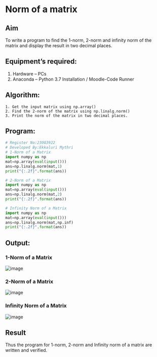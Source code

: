 # Norm of a matrix
## Aim
To write a program to find the 1-norm, 2-norm and infinity norm of the matrix and display the result in two decimal places.
## Equipment’s required:
1.	Hardware – PCs
2.	Anaconda – Python 3.7 Installation / Moodle-Code Runner
## Algorithm:
	1. Get the input matrix using np.array()   
    2. Find the 2-norm of the matrix using np.linalg.norm()
	3. Print the norm of the matrix in two decimal places.
## Program:
```Python
# Register No:23003922
# Developed By:Ekkaluri Mythri
# 1-Norm of a Matrix
import numpy as np
mat=np.array(eval(input()))
ans=np.linalg.norm(mat,1)
print("{:.2f}".format(ans))

# 2-Norm of a Matrix
import numpy as np
mat=np.array(eval(input()))
ans=np.linalg.norm(mat,2)
print("{:.2f}".format(ans))

# Infinity Norm of a Matrix
import numpy as np
mat=np.array(eval(input()))
ans=np.linalg.norm(mat,np.inf)
print("{:.2f}".format(ans))
```
## Output:
### 1-Norm of a Matrix
![image](https://github.com/mythriekkaluri2005/Norm-of-a-matrix/assets/150231422/b23bed1d-798e-4931-af79-a95989f0f972)

### 2-Norm of a Matrix
![image](https://github.com/mythriekkaluri2005/Norm-of-a-matrix/assets/150231422/dc02c24e-894d-4b63-8887-1f7c1373f975)


### Infinity Norm of a Matrix
![image](https://github.com/mythriekkaluri2005/Norm-of-a-matrix/assets/150231422/8f00f79c-a33b-458e-8b3d-2e09bbfd47d9)


## Result
Thus the program for 1-norm, 2-norm and Infinity norm of a matrix are written and verified.
